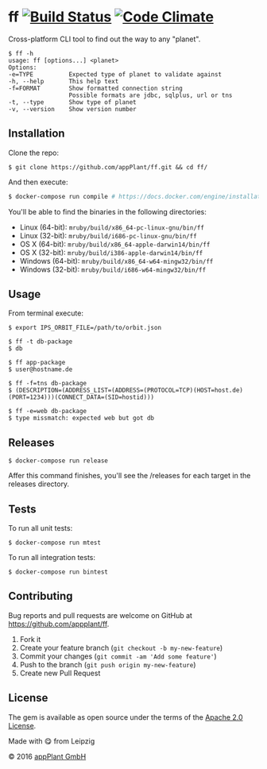 # ff [![Build Status](https://travis-ci.org/appPlant/ff.svg?branch=master)](https://travis-ci.org/appPlant/ff) [![Code Climate](https://codeclimate.com/github/appPlant/ff/badges/gpa.svg)](https://codeclimate.com/github/appPlant/ff)

Cross-platform CLI tool to find out the way to any "planet".

    $ ff -h
    usage: ff [options...] <planet>
    Options:
    -e=TYPE          Expected type of planet to validate against
    -h, --help       This help text
    -f=FORMAT        Show formatted connection string
                     Possible formats are jdbc, sqlplus, url or tns
    -t, --type       Show type of planet
    -v, --version    Show version number

## Installation

Clone the repo:
    
    $ git clone https://github.com/appPlant/ff.git && cd ff/

And then execute:

```bash
$ docker-compose run compile # https://docs.docker.com/engine/installation
```

You'll be able to find the binaries in the following directories:

- Linux (64-bit): `mruby/build/x86_64-pc-linux-gnu/bin/ff`
- Linux (32-bit): `mruby/build/i686-pc-linux-gnu/bin/ff`
- OS X (64-bit): `mruby/build/x86_64-apple-darwin14/bin/ff`
- OS X (32-bit): `mruby/build/i386-apple-darwin14/bin/ff`
- Windows (64-bit): `mruby/build/x86_64-w64-mingw32/bin/ff`
- Windows (32-bit): `mruby/build/i686-w64-mingw32/bin/ff`

## Usage

From terminal execute:

    $ export IPS_ORBIT_FILE=/path/to/orbit.json

    $ ff -t db-package
    $ db

    $ ff app-package
    $ user@hostname.de

    $ ff -f=tns db-package
    $ (DESCRIPTION=(ADDRESS_LIST=(ADDRESS=(PROTOCOL=TCP)(HOST=host.de)(PORT=1234)))(CONNECT_DATA=(SID=hostid)))

    $ ff -e=web db-package
    $ type missmatch: expected web but got db

## Releases

    $ docker-compose run release

Affer this command finishes, you'll see the /releases for each target in the releases directory.

## Tests

To run all unit tests:

    $ docker-compose run mtest

To run all integration tests:

    $ docker-compose run bintest

## Contributing

Bug reports and pull requests are welcome on GitHub at https://github.com/appplant/ff.

1. Fork it
2. Create your feature branch (`git checkout -b my-new-feature`)
3. Commit your changes (`git commit -am 'Add some feature'`)
4. Push to the branch (`git push origin my-new-feature`)
5. Create new Pull Request


## License

The gem is available as open source under the terms of the [Apache 2.0 License][license].

Made with :yum: from Leipzig

© 2016 [appPlant GmbH][appplant]

[docker]: https://docs.docker.com/engine/installation
[license]: http://opensource.org/licenses/Apache-2.0
[appplant]: www.appplant.de

